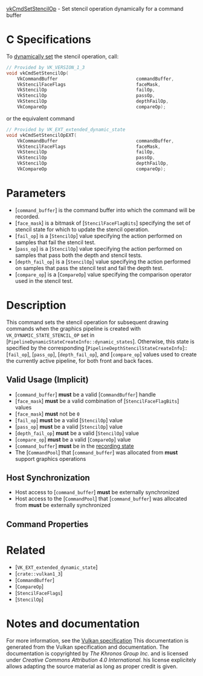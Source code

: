 [vkCmdSetStencilOp](https://www.khronos.org/registry/vulkan/specs/1.3-extensions/man/html/vkCmdSetStencilOp.html) - Set stencil operation dynamically for a command buffer

# C Specifications
To [dynamically set](https://www.khronos.org/registry/vulkan/specs/1.3-extensions/html/vkspec.html#pipelines-dynamic-state) the stencil operation, call:
```c
// Provided by VK_VERSION_1_3
void vkCmdSetStencilOp(
    VkCommandBuffer                             commandBuffer,
    VkStencilFaceFlags                          faceMask,
    VkStencilOp                                 failOp,
    VkStencilOp                                 passOp,
    VkStencilOp                                 depthFailOp,
    VkCompareOp                                 compareOp);
```
or the equivalent command
```c
// Provided by VK_EXT_extended_dynamic_state
void vkCmdSetStencilOpEXT(
    VkCommandBuffer                             commandBuffer,
    VkStencilFaceFlags                          faceMask,
    VkStencilOp                                 failOp,
    VkStencilOp                                 passOp,
    VkStencilOp                                 depthFailOp,
    VkCompareOp                                 compareOp);
```

# Parameters
- [`command_buffer`] is the command buffer into which the command will be recorded.
- [`face_mask`] is a bitmask of [`StencilFaceFlagBits`] specifying the set of stencil state for which to update the stencil operation.
- [`fail_op`] is a [`StencilOp`] value specifying the action performed on samples that fail the stencil test.
- [`pass_op`] is a [`StencilOp`] value specifying the action performed on samples that pass both the depth and stencil tests.
- [`depth_fail_op`] is a [`StencilOp`] value specifying the action performed on samples that pass the stencil test and fail the depth test.
- [`compare_op`] is a [`CompareOp`] value specifying the comparison operator used in the stencil test.

# Description
This command sets the stencil operation for subsequent drawing commands when
the graphics pipeline is created with `VK_DYNAMIC_STATE_STENCIL_OP` set
in [`PipelineDynamicStateCreateInfo::dynamic_states`].
Otherwise, this state is specified by the corresponding
[`PipelineDepthStencilStateCreateInfo`]::[`fail_op`], [`pass_op`],
[`depth_fail_op`], and [`compare_op`] values used to create the currently
active pipeline, for both front and back faces.
## Valid Usage (Implicit)
-  [`command_buffer`] **must**  be a valid [`CommandBuffer`] handle
-  [`face_mask`] **must**  be a valid combination of [`StencilFaceFlagBits`] values
-  [`face_mask`] **must**  not be `0`
-  [`fail_op`] **must**  be a valid [`StencilOp`] value
-  [`pass_op`] **must**  be a valid [`StencilOp`] value
-  [`depth_fail_op`] **must**  be a valid [`StencilOp`] value
-  [`compare_op`] **must**  be a valid [`CompareOp`] value
-  [`command_buffer`] **must**  be in the [recording state]()
-    The [`CommandPool`] that [`command_buffer`] was allocated from  **must**  support graphics operations

## Host Synchronization
- Host access to [`command_buffer`] **must**  be externally synchronized
- Host access to the [`CommandPool`] that [`command_buffer`] was allocated from  **must**  be externally synchronized

## Command Properties

# Related
- [`VK_EXT_extended_dynamic_state`]
- [`crate::vulkan1_3`]
- [`CommandBuffer`]
- [`CompareOp`]
- [`StencilFaceFlags`]
- [`StencilOp`]

# Notes and documentation
For more information, see the [Vulkan specification](https://www.khronos.org/registry/vulkan/specs/1.3-extensions/html/vkspec.html)
This documentation is generated from the Vulkan specification and documentation.
The documentation is copyrighted by *The Khronos Group Inc.* and is licensed under *Creative Commons Attribution 4.0 International*.
his license explicitely allows adapting the source material as long as proper credit is given.
        